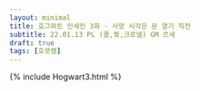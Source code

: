 ```yaml
---
layout: minimal
title: 호그와트 인세인 3화 - 사망 시각은 문 열기 직전
subtitle: 22.01.13 PL (콜,찢,크로넬) GM 르세
draft: true
tags: [호괏캠]
---
```


{% include Hogwart3.html %}
